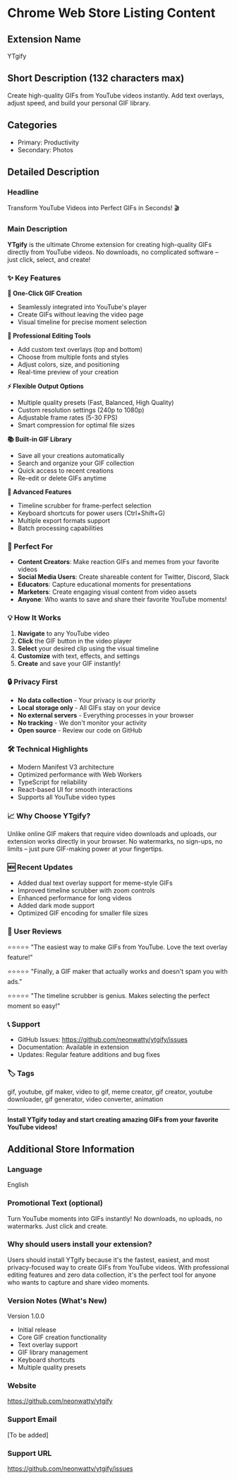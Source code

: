 # Chrome Web Store Listing Content

## Extension Name

YTgify

## Short Description (132 characters max)

Create high-quality GIFs from YouTube videos instantly. Add text overlays, adjust speed, and build your personal GIF library.

## Categories

- Primary: Productivity
- Secondary: Photos

## Detailed Description

### Headline

Transform YouTube Videos into Perfect GIFs in Seconds! 🎬

### Main Description

**YTgify** is the ultimate Chrome extension for creating high-quality GIFs directly from YouTube videos. No downloads, no complicated software – just click, select, and create!

### ✨ Key Features

**🎯 One-Click GIF Creation**

- Seamlessly integrated into YouTube's player
- Create GIFs without leaving the video page
- Visual timeline for precise moment selection

**🎨 Professional Editing Tools**

- Add custom text overlays (top and bottom)
- Choose from multiple fonts and styles
- Adjust colors, size, and positioning
- Real-time preview of your creation

**⚡ Flexible Output Options**

- Multiple quality presets (Fast, Balanced, High Quality)
- Custom resolution settings (240p to 1080p)
- Adjustable frame rates (5-30 FPS)
- Smart compression for optimal file sizes

**📚 Built-in GIF Library**

- Save all your creations automatically
- Search and organize your GIF collection
- Quick access to recent creations
- Re-edit or delete GIFs anytime

**🚀 Advanced Features**

- Timeline scrubber for frame-perfect selection
- Keyboard shortcuts for power users (Ctrl+Shift+G)
- Multiple export formats support
- Batch processing capabilities

### 🎯 Perfect For

- **Content Creators**: Make reaction GIFs and memes from your favorite videos
- **Social Media Users**: Create shareable content for Twitter, Discord, Slack
- **Educators**: Capture educational moments for presentations
- **Marketers**: Create engaging visual content from video assets
- **Anyone**: Who wants to save and share their favorite YouTube moments!

### 💡 How It Works

1. **Navigate** to any YouTube video
2. **Click** the GIF button in the video player
3. **Select** your desired clip using the visual timeline
4. **Customize** with text, effects, and settings
5. **Create** and save your GIF instantly!

### 🔒 Privacy First

- **No data collection** - Your privacy is our priority
- **Local storage only** - All GIFs stay on your device
- **No external servers** - Everything processes in your browser
- **No tracking** - We don't monitor your activity
- **Open source** - Review our code on GitHub

### 🛠️ Technical Highlights

- Modern Manifest V3 architecture
- Optimized performance with Web Workers
- TypeScript for reliability
- React-based UI for smooth interactions
- Supports all YouTube video types

### 📈 Why Choose YTgify?

Unlike online GIF makers that require video downloads and uploads, our extension works directly in your browser. No watermarks, no sign-ups, no limits – just pure GIF-making power at your fingertips.

### 🆕 Recent Updates

- Added dual text overlay support for meme-style GIFs
- Improved timeline scrubber with zoom controls
- Enhanced performance for long videos
- Added dark mode support
- Optimized GIF encoding for smaller file sizes

### 🌟 User Reviews

⭐⭐⭐⭐⭐ "The easiest way to make GIFs from YouTube. Love the text overlay feature!"

⭐⭐⭐⭐⭐ "Finally, a GIF maker that actually works and doesn't spam you with ads."

⭐⭐⭐⭐⭐ "The timeline scrubber is genius. Makes selecting the perfect moment so easy!"

### 📞 Support

- GitHub Issues: https://github.com/neonwatty/ytgify/issues
- Documentation: Available in extension
- Updates: Regular feature additions and bug fixes

### 🏷️ Tags

gif, youtube, gif maker, video to gif, meme creator, gif creator, youtube downloader, gif generator, video converter, animation

---

**Install YTgify today and start creating amazing GIFs from your favorite YouTube videos!**

## Additional Store Information

### Language

English

### Promotional Text (optional)

Turn YouTube moments into GIFs instantly! No downloads, no uploads, no watermarks. Just click and create.

### Why should users install your extension?

Users should install YTgify because it's the fastest, easiest, and most privacy-focused way to create GIFs from YouTube videos. With professional editing features and zero data collection, it's the perfect tool for anyone who wants to capture and share video moments.

### Version Notes (What's New)

Version 1.0.0

- Initial release
- Core GIF creation functionality
- Text overlay support
- GIF library management
- Keyboard shortcuts
- Multiple quality presets

### Website

https://github.com/neonwatty/ytgify

### Support Email

[To be added]

### Support URL

https://github.com/neonwatty/ytgify/issues
